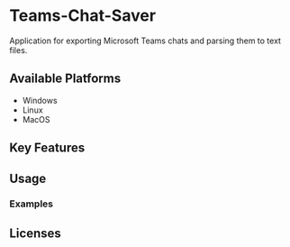 # Teams-Chat-Saver
Application for exporting Microsoft Teams chats and parsing them to text files.

## Available Platforms
- Windows
- Linux
- MacOS

## Key Features

## Usage

### Examples

## Licenses
